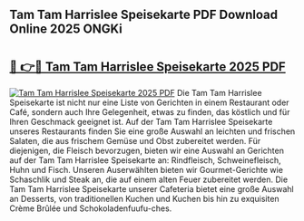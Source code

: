 ## Tam Tam Harrislee Speisekarte PDF Download Online 2025 ONGKi

# <h2><a href="http://gccl59.nevu.top/?p=Tam+Tam+Harrislee+Speisekarte">🔗 👉🔴 Tam Tam Harrislee Speisekarte 2025 PDF</a></h2>

[![Tam Tam Harrislee Speisekarte 2025 PDF](https://i.imgur.com/dBaPXMq.png)](http://gccl59.nevu.top/?p=Tam+Tam+Harrislee+Speisekarte)
Die Tam Tam Harrislee Speisekarte ist nicht nur eine Liste von Gerichten in einem Restaurant oder Café, sondern auch Ihre Gelegenheit, etwas zu finden, das köstlich und für Ihren Geschmack geeignet ist. Auf der Tam Tam Harrislee Speisekarte unseres Restaurants finden Sie eine große Auswahl an leichten und frischen Salaten, die aus frischem Gemüse und Obst zubereitet werden. Für diejenigen, die Fleisch bevorzugen, bieten wir eine Auswahl an Gerichten auf der Tam Tam Harrislee Speisekarte an: Rindfleisch, Schweinefleisch, Huhn und Fisch. Unseren Auserwählten bieten wir Gourmet-Gerichte wie Schaschlik und Steak an, die auf einem alten Feuer zubereitet werden. Die Tam Tam Harrislee Speisekarte unserer Cafeteria bietet eine große Auswahl an Desserts, von traditionellen Kuchen und Kuchen bis hin zu exquisiten Crème Brûlée und Schokoladenfuufu-ches.
